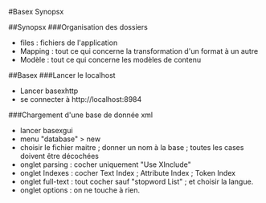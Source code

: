 #Basex Synopsx

##Synopsx
###Organisation des dossiers
  - files : fichiers de l'application
  - Mapping : tout ce qui concerne la transformation d'un format à un autre
  - Modèle : tout ce qui concerne les modèles de contenu


##Basex
###Lancer le localhost
  - Lancer basexhttp
  - se connecter à http://localhost:8984

###Chargement d'une base de donnée xml
  - lancer basexgui
  - menu "database" > new
  - choisir le fichier maitre ; donner un nom à la base ; toutes les cases doivent être décochées
  - onglet parsing : cocher uniquement "Use XInclude"
  - onglet Indexes : cocher Text Index ; Attribute Index ; Token Index
  - onglet full-text : tout cocher sauf "stopword List" ; et choisir la langue.
  - onglet options : on ne touche à rien.
